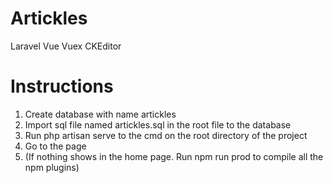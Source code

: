 # Artickles
 Laravel Vue Vuex CKEditor
 
# Instructions
 1. Create database with name artickles
 2. Import sql file named artickles.sql in the root file to the database
 3. Run php artisan serve to the cmd on the root directory of the project
 4. Go to the page
 5. (If nothing shows in the home page. Run npm run prod to compile all the npm plugins)
